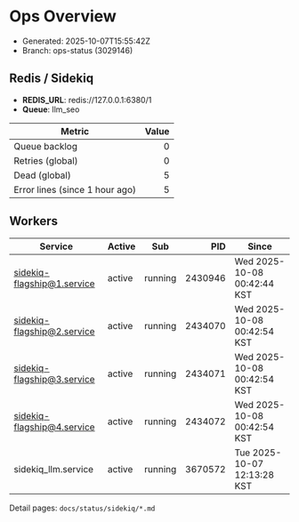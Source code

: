 # Ops Overview

- Generated: 2025-10-07T15:55:42Z
- Branch: ops-status (3029146)

## Redis / Sidekiq
- **REDIS_URL**: redis://127.0.0.1:6380/1
- **Queue**: llm_seo

| Metric | Value |
|---|---:|
| Queue backlog | 0 |
| Retries (global) | 0 |
| Dead (global) | 5 |
| Error lines (since 1 hour ago) | 5 |

## Workers
| Service | Active | Sub | PID | Since |
|---|---|---|---:|---|
| sidekiq-flagship@1.service | active | running | 2430946 | Wed 2025-10-08 00:42:44 KST |
| sidekiq-flagship@2.service | active | running | 2434070 | Wed 2025-10-08 00:42:54 KST |
| sidekiq-flagship@3.service | active | running | 2434071 | Wed 2025-10-08 00:42:54 KST |
| sidekiq-flagship@4.service | active | running | 2434072 | Wed 2025-10-08 00:42:54 KST |
| sidekiq_llm.service | active | running | 3670572 | Tue 2025-10-07 12:13:28 KST |

Detail pages: `docs/status/sidekiq/*.md`
